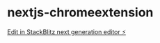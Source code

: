 # nextjs-chromeextension

[Edit in StackBlitz next generation editor ⚡️](https://stackblitz.com/~/github.com/ruizTechServices/nextjs-chromeextension)